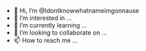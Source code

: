 - 👋 Hi, I’m @Idontknowwhatnameimgonnause
- 👀 I’m interested in ...
- 🌱 I’m currently learning ...
- 💞️ I’m looking to collaborate on ...
- 📫 How to reach me ...

<!---
Idontknowwhatnameimgonnause/Idontknowwhatnameimgonnause is a ✨ special ✨ repository because its `README.md` (this file) appears on your GitHub profile.
You can click the Preview link to take a look at your changes.
--->
